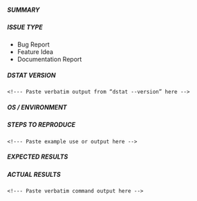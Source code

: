 ##### SUMMARY

<!--- Please explain the problem briefly -->


##### ISSUE TYPE

<!--- Please pick one and delete the rest: -->
 - Bug Report
 - Feature Idea
 - Documentation Report


##### DSTAT VERSION

```
<!--- Paste verbatim output from “dstat --version” here -->
```

<!---
For extra credit, clone the latest development from the master branch
and test if the issue still occurs with the development version.
Mention below which versions work correctly, or when it started to fail.
-->


##### OS / ENVIRONMENT

<!---
Please mention the OS you are running Dstat from, and anything
platform-specific for the plugin you are running.
-->

##### STEPS TO REPRODUCE

<!---
For bugs, please show exactly how to reproduce the problem. For new
features, show how the feature would be used.
-->

```
<!--- Paste example use or output here -->
```

<!--- You can also paste gist.github.com links for larger files -->


##### EXPECTED RESULTS

<!--- What did you expect to happen when running the steps above? -->


##### ACTUAL RESULTS

<!--- What actually happened? Try running with debug enabled "dstat --debug" -->

```
<!--- Paste verbatim command output here -->
```
